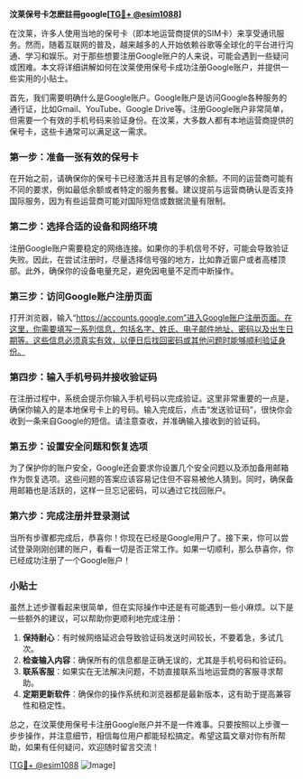 **汶莱保号卡怎麽註冊google[[TG💪+ @esim1088](https://t.me/s/esim1088)]**

在汶莱，许多人使用当地的保号卡（即本地运营商提供的SIM卡）来享受通讯服务。然而，随着互联网的普及，越来越多的人开始依赖谷歌等全球化的平台进行沟通、学习和娱乐。对于那些想要注册Google账户的人来说，可能会遇到一些疑问或困难。本文将详细讲解如何在汶莱使用保号卡成功注册Google账户，并提供一些实用的小贴士。

首先，我们需要明确什么是Google账户。Google账户是访问Google各种服务的通行证，比如Gmail、YouTube、Google Drive等。注册Google账户非常简单，但需要一个有效的手机号码来验证身份。在汶莱，大多数人都有本地运营商提供的保号卡，这些卡通常可以满足这一需求。

### 第一步：准备一张有效的保号卡

在开始之前，请确保你的保号卡已经激活并且有足够的余额。不同的运营商可能有不同的要求，例如最低余额或者特定的服务套餐。建议提前与运营商确认是否支持国际服务，因为有些运营商可能对国际短信或数据流量有限制。

### 第二步：选择合适的设备和网络环境

注册Google账户需要稳定的网络连接。如果你的手机信号不好，可能会导致验证失败。因此，在尝试注册时，尽量选择信号强的地方，比如靠近窗户或者高楼顶部。此外，确保你的设备电量充足，避免因电量不足而中断操作。

### 第三步：访问Google账户注册页面

打开浏览器，输入“https://accounts.google.com”进入Google账户注册页面。在这里，你需要填写一系列信息，包括名字、姓氏、电子邮件地址、密码以及出生日期等。这些信息必须真实有效，以便日后找回密码或其他问题时能够顺利验证身份。

### 第四步：输入手机号码并接收验证码

在注册过程中，系统会提示你输入手机号码以完成验证。这里非常重要的一点是，确保你输入的是本地保号卡上的号码。输入完成后，点击“发送验证码”，很快你会收到一条来自Google的短信。请注意查收，并准确输入接收到的验证码。

### 第五步：设置安全问题和恢复选项

为了保护你的账户安全，Google还会要求你设置几个安全问题以及添加备用邮箱作为恢复选项。这些问题的答案应该容易记住但不容易被他人猜到。同时，确保备用邮箱也是活跃的，这样一旦忘记密码，可以通过它找回账户。

### 第六步：完成注册并登录测试

当所有步骤都完成后，恭喜你！你现在已经是Google用户了。接下来，你可以尝试登录刚刚创建的账户，看看一切是否正常工作。如果一切顺利，那么恭喜你，你已经成功注册了一个Google账户！

### 小贴士

虽然上述步骤看起来很简单，但在实际操作中还是有可能遇到一些小麻烦。以下是一些额外的建议，可以帮助你更顺利地完成注册：

1. **保持耐心**：有时候网络延迟会导致验证码发送时间较长，不要着急，多试几次。
2. **检查输入内容**：确保所有的信息都是正确无误的，尤其是手机号码和验证码。
3. **联系客服**：如果实在无法解决问题，不妨直接联系当地运营商的客服寻求帮助。
4. **定期更新软件**：确保你的操作系统和浏览器都是最新版本，这有助于提高兼容性和稳定性。

总之，在汶莱使用保号卡注册Google账户并不是一件难事。只要按照以上步骤一步步操作，并注意细节，相信每位用户都能轻松搞定。希望这篇文章对你有所帮助，如果有任何疑问，欢迎随时留言交流！

[[TG💪+ @esim1088](https://t.me/s/esim1088) ![Image](https://i.postimg.cc/4NQfJmqS/Snipaste-2025-05-13-00-14-12.png)]